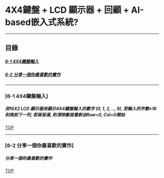 # 4X4鍵盤 + LCD 顯示器 + 回顧 + AI-based嵌入式系統?
<a name="000"/>

---
## 目錄
##### [6-1 4X4鍵盤輸入](#001)
##### [6-2 分享一個你最喜歡的實作](#002)
---

<a name="001"/>

### [6-1 4X4鍵盤輸入]
##### 用16X2 LCD 顯示器來顯示4X4鍵盤輸入的數字 (0, 1, 2, .., 9), 若輸入的字數≥16則換到下一列, 若兩皆滿, 則清除劃面重新由Row=0, Col=0開始


[TOP](#000)

---

<a name="002"/>

### [6-2 分享一個你最喜歡的實作]
##### 分享一個你最喜歡的實作


[TOP](#000)
